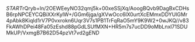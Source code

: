 $START$rQryb+ln/2OEWEeyNO32qmj5k+00xeSSjXq/AoogBQvb9DagBxCDHsB6rpNPCEYCQBiXXrKylW+/GGm6jga/gXVwOcc6lX0urtXcEMmxDDYUlGMr4pAbk8KiqId1rV7P0vxrokn6Uqr3V7s1PB1TrFqRaO5mY9K9W2+0wJKQ//v83FkAWhDPei48Fa05zEshd88pGdLSUfMXN+HR5m7s7ucDD9oMbLnxl71SDUMkUP/VxmgB7B62D54pzVt7vd2g$END$